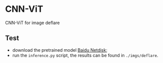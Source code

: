 # CNN-ViT
CNN-ViT for image deflare

## Test
* download the pretrained model [Baidu Netdisk](https://pan.baidu.com/s/1BWezLcKUdmUa9y8XOxXdJQ?pwd=jler);
* run the `inference.py` script, the results can be found in `./imgs/deflare`.
